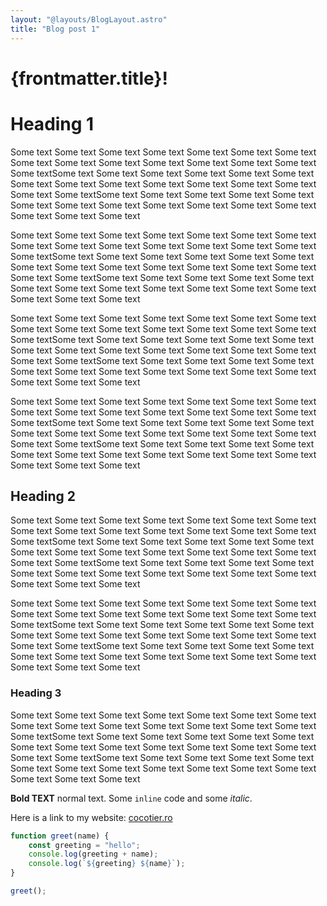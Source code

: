 ```yaml
---
layout: "@layouts/BlogLayout.astro"
title: "Blog post 1"
---
```


# {frontmatter.title}!

# Heading 1

Some text Some text Some text Some text Some text Some text Some text Some text Some text Some text Some text Some text Some text Some text Some textSome text Some text Some text Some text Some text Some text Some text Some text Some text Some text Some text Some text Some text Some text Some textSome text Some text Some text Some text Some text Some text Some text Some text Some text Some text Some text Some text Some text Some text Some text

Some text Some text Some text Some text Some text Some text Some text Some text Some text Some text Some text Some text Some text Some text Some textSome text Some text Some text Some text Some text Some text Some text Some text Some text Some text Some text Some text Some text Some text Some textSome text Some text Some text Some text Some text Some text Some text Some text Some text Some text Some text Some text Some text Some text Some text

Some text Some text Some text Some text Some text Some text Some text Some text Some text Some text Some text Some text Some text Some text Some textSome text Some text Some text Some text Some text Some text Some text Some text Some text Some text Some text Some text Some text Some text Some textSome text Some text Some text Some text Some text Some text Some text Some text Some text Some text Some text Some text Some text Some text Some text

Some text Some text Some text Some text Some text Some text Some text Some text Some text Some text Some text Some text Some text Some text Some textSome text Some text Some text Some text Some text Some text Some text Some text Some text Some text Some text Some text Some text Some text Some textSome text Some text Some text Some text Some text Some text Some text Some text Some text Some text Some text Some text Some text Some text Some text

## Heading 2

Some text Some text Some text Some text Some text Some text Some text Some text Some text Some text Some text Some text Some text Some text Some textSome text Some text Some text Some text Some text Some text Some text Some text Some text Some text Some text Some text Some text Some text Some textSome text Some text Some text Some text Some text Some text Some text Some text Some text Some text Some text Some text Some text Some text Some text

Some text Some text Some text Some text Some text Some text Some text Some text Some text Some text Some text Some text Some text Some text Some textSome text Some text Some text Some text Some text Some text Some text Some text Some text Some text Some text Some text Some text Some text Some textSome text Some text Some text Some text Some text Some text Some text Some text Some text Some text Some text Some text Some text Some text Some text

### Heading 3

Some text Some text Some text Some text Some text Some text Some text Some text Some text Some text Some text Some text Some text Some text Some textSome text Some text Some text Some text Some text Some text Some text Some text Some text Some text Some text Some text Some text Some text Some textSome text Some text Some text Some text Some text Some text Some text Some text Some text Some text Some text Some text Some text Some text Some text

**Bold TEXT** normal text.
Some `inline` code and some _italic_.

Here is a link to my website: [cocotier.ro](https://cocotier.ro)

```js
function greet(name) {
	const greeting = "hello";
	console.log(greeting + name);
	console.log(`${greeting} ${name}`);
}

greet();
```
